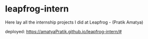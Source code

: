 # leapfrog-intern
Here lay all the internship projects I did at Leapfrog - (Pratik Amatya)

deployed: https://amatyaPratik.github.io/leapfrog-intern/#
